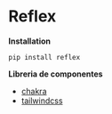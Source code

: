 # Reflex

**Installation**

`pip install reflex`


**Libreria de componentes**

- [chakra](https://chakra-ui.com)
- [tailwindcss](https://tailwindcss.com)